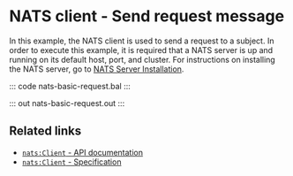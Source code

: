 # NATS client - Send request message

In this example, the NATS client is used to send a request to a subject. In order to execute this example, it is required that a NATS server is up and running on its default host, port, and cluster. For instructions on installing the NATS server, go to [NATS Server Installation](https://docs.nats.io/nats-server/installation). 

::: code nats-basic-request.bal :::

::: out nats-basic-request.out :::

## Related links
- [`nats:Client` - API documentation](https://lib.ballerina.io/ballerinax/nats/latest/clients/Client)
- [`nats:Client` - Specification](https://github.com/ballerina-platform/module-ballerinax-nats/blob/master/docs/spec/spec.md#3-publishing)
